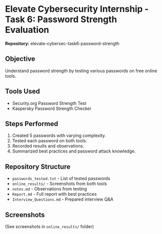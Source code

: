 # Elevate Cybersecurity Internship - Task 6: Password Strength Evaluation

**Repository:** elevate-cybersec-task6-password-strength

## Objective
Understand password strength by testing various passwords on free online tools.

## Tools Used
- Security.org Password Strength Test
- Kaspersky Password Strength Checker

## Steps Performed
1. Created 5 passwords with varying complexity.
2. Tested each password on both tools.
3. Recorded results and observations.
4. Summarized best practices and password attack knowledge.

## Repository Structure
- `passwords_tested.txt` - List of tested passwords
- `online_results/` - Screenshots from both tools
- `notes.md` - Observations from testing
- `Report.md` - Full report with best practices
- `Interview_Questions.md` - Prepared interview Q&A

## Screenshots
(See screenshots in `online_results/` folder)
